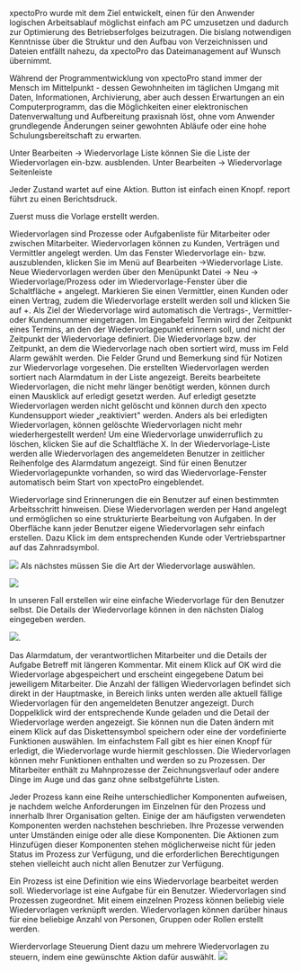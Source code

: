 xpectoPro wurde mit dem Ziel entwickelt, einen für den Anwender logischen Arbeitsablauf möglichst einfach am PC umzusetzen und dadurch zur Optimierung des Betriebserfolges beizutragen. Die bislang notwendigen Kenntnisse über die Struktur und den Aufbau von Verzeichnissen und Dateien entfällt nahezu, da xpectoPro das Dateimanagement auf Wunsch übernimmt.

Während der Programmentwicklung von xpectoPro stand immer der Mensch im Mittelpunkt - dessen Gewohnheiten im täglichen Umgang mit Daten, Informationen, Archivierung, aber auch dessen Erwartungen an ein Computerprogramm, das die Möglichkeiten einer elektronischen Datenverwaltung und Aufbereitung praxisnah löst, ohne vom Anwender grundlegende Änderungen seiner gewohnten Abläufe oder eine hohe Schulungsbereitschaft zu erwarten.

Unter Bearbeiten → Wiedervorlage Liste können Sie die Liste der Wiedervorlagen ein-bzw. ausblenden. 
Unter Bearbeiten →  Wiedervorlage Seitenleiste 


Jeder Zustand wartet auf eine Aktion.
Button ist einfach einen Knopf.
report führt zu einen Berichtsdruck.

Zuerst muss die Vorlage erstellt werden.


Wiedervorlagen sind Prozesse oder Aufgabenliste für Mitarbeiter oder zwischen Mitarbeiter.
Wiedervorlagen können zu Kunden, Verträgen und Vermittler angelegt werden. Um das Fenster Wiedervorlage ein- bzw. auszublenden, klicken Sie im Menü auf Bearbeiten →Wiedervorlage Liste. 
Neue Wiedervorlagen werden über den Menüpunkt Datei → Neu → Wiedervorlage/Prozess oder im Wiedervorlage-Fenster über die Schaltfläche + angelegt. Markieren Sie einen Vermittler, einen Kunden oder einen Vertrag, zudem die Wiedervorlage erstellt werden soll und klicken Sie auf +. Als Ziel der Wiedervorlage wird automatisch die Vertrags-, Vermittler- oder Kundennummer eingetragen. Im Eingabefeld Termin wird der Zeitpunkt eines Termins, an den der Wiedervorlagepunkt erinnern soll, und nicht der Zeitpunkt der Wiedervorlage definiert. Die Wiedervorlage bzw. der Zeitpunkt, an dem die Wiedervorlage nach oben sortiert wird, muss im Feld Alarm gewählt werden. Die Felder Grund und Bemerkung sind für Notizen zur Wiedervorlage vorgesehen.
Die erstellten Wiedervorlagen werden sortiert nach Alarmdatum in der Liste angezeigt. Bereits bearbeitete Wiedervorlagen, die nicht mehr länger benötigt werden, können durch einen Mausklick auf erledigt gesetzt werden. Auf erledigt gesetzte Wiedervorlagen werden nicht gelöscht und können durch den xpecto Kundensupport wieder „reaktiviert" werden. Anders als bei erledigten Wiedervorlagen, können gelöschte Wiedervorlagen nicht mehr wiederhergestellt werden! Um eine Wiedervorlage unwiderruflich zu löschen, klicken Sie auf die Schaltfläche X.
In der Wiedervorlage-Liste werden alle Wiedervorlagen des angemeldeten Benutzer in zeitlicher Reihenfolge des Alarmdatum angezeigt. Sind für einen Benutzer Wiedervorlagepunkte vorhanden, so wird das Wiedervorlage-Fenster automatisch beim Start von xpectoPro eingeblendet.

Wiedervorlage sind Erinnerungen die ein Benutzer auf einen bestimmten Arbeitsschritt hinweisen. Diese Wiedervorlagen werden per Hand angelegt und ermöglichen so eine strukturierte Bearbeitung von Aufgaben. In der Oberfläche kann jeder Benutzer eigene Wiedervorlagen sehr einfach erstellen. Dazu Klick im dem entsprechenden Kunde oder Vertriebspartner auf das Zahnradsymbol.

![](http://xpecto.github.io/docs/img/img_1427124269211.png)
Als nächstes müssen Sie die Art der Wiedervorlage auswählen. 

![](http://xpecto.github.io/docs/img/img_1427125664097.png)

In unseren Fall erstellen wir eine einfache Wiedervorlage für den Benutzer selbst. Die Details der Wiedervorlage können in den nächsten Dialog eingegeben werden.

![](http://xpecto.github.io/docs/img/img_1427125834665.png).

Das Alarmdatum, der verantwortlichen Mitarbeiter und die Details der Aufgabe Betreff mit längeren Kommentar.
Mit einem Klick auf OK wird die Wiedervorlage abgespeichert und erscheint eingegebene Datum bei jeweiligem Mitarbeiter. Die Anzahl der fälligen Wiedervorlagen befindet sich direkt in der Hauptmaske, in Bereich links unten werden alle aktuell fällige Wiedervorlagen für den angemeldeten Benutzer angezeigt.
Durch Doppelklick wird der entsprechende Kunde geladen und die Detail der Wiedervorlage werden angezeigt. Sie können nun die Daten ändern mit einem Klick auf das Diskettensymbol speichern oder eine der vordefinierte Funktionen auswählen. Im einfachstem Fall gibt es hier einen Knopf für erledigt, die Wiedervorlage wurde hiermit geschlossen. 
Die Wiedervorlagen können mehr Funktionen enthalten und werden so zu Prozessen. Der Mitarbeiter enthält zu Mahnprozesse der Zeichnungsverlauf oder andere Dinge im Auge und das ganz ohne selbstgeführte Listen.

Jeder Prozess kann eine Reihe unterschiedlicher Komponenten aufweisen, je nachdem welche Anforderungen im Einzelnen für den Prozess und innerhalb Ihrer Organisation gelten. Einige der am häufigsten verwendeten Komponenten werden nachstehen beschrieben. Ihre Prozesse verwenden unter Umständen einige oder alle diese Komponenten. Die Aktionen zum Hinzufügen dieser Komponenten stehen möglicherweise nicht für jeden Status im Prozess zur Verfügung, und die erforderlichen Berechtigungen stehen vielleicht auch nicht allen Benutzer zur Verfügung.


Ein Prozess ist eine Definition wie eins Wiedervorlage bearbeitet werden soll.
Wiedervorlage ist eine Aufgabe für ein Benutzer.
Wiedervorlagen sind Prozessen zugeordnet. Mit einem einzelnen Prozess können beliebig viele Wiedervorlagen verknüpft werden. Wiedervorlagen können darüber hinaus für eine beliebige Anzahl von Personen, Gruppen oder Rollen erstellt werden. 

Wierdervorlage Steuerung
Dient dazu um mehrere Wiedervorlagen zu steuern, indem eine gewünschte Aktion dafür auswählt.
![](http://xpecto.github.io/docs/img/img_1427132561724.png)